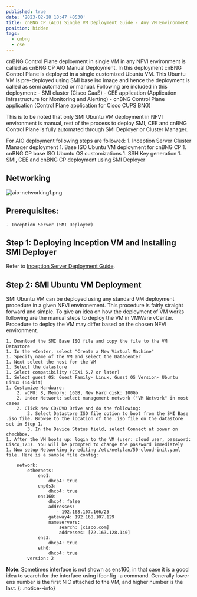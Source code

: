 ```yaml
---
published: true
date: '2023-02-28 10:47 +0530'
title: cnBNG CP (AIO) Single VM Deployment Guide - Any VM Environment
position: hidden
tags:
  - cnbng
  - cse
---
```


cnBNG Control Plane deployment in single VM in any NFVI environment is called as cnBNG CP AIO Manual Deployment. In this deployment cnBNG Control Plane is deployed in a single customized Ubuntu VM. This Ubuntu VM is pre-deployed using SMI base iso image and hence the deployment is called as semi automated or manual. Following are included in this deployment:
	- SMI cluster (Cisco CaaS)
	- CEE application (Application Infrastructure for Monitoring and Alerting)
	- cnBNG Control Plane application (Control Plane application for Cisco CUPS BNG)
    
This is to be noted that only SMI Ubuntu VM deployment in NFVI environment is manual, rest of the process to deploy SMI, CEE and cnBNG Control Plane is fully automated through SMI Deployer or Cluster Manager. 

For AIO deployment following steps are followed:
	1. Inception Server Cluster Manager deployment
	1. Base ISO Ubuntu VM deployment for cnBNG CP
	1. cnBNG CP base ISO Ubuntu OS customizations
	1. SSH Key generation
	1. SMI, CEE and cnBNG CP deployment using SMI Deployer

## Networking

![aio-networking1.png]({{site.baseurl}}/images/aio-networking1.png)

## Prerequisites: 
	- Inception Server (SMI Deployer)

## Step 1: Deploying Inception VM and Installing SMI Deployer

Refer to [Inception Server Deployment Guide](https://xrdocs.io/cnbng/tutorials/inception-server-deployment-guide/).

## Step 2: SMI Ubuntu VM Deployment

SMI Ubuntu VM can be deployed using any standard VM deployment procedure in a given NFVI environement. This procedure is fairly straight forward and simple. To give an idea on how the deployment of VM works following are the manual steps to deploy the VM in VMWare vCenter. Procedure to deploy the VM may differ based on the chosen NFVI environment. 

	1. Download the SMI Base ISO file and copy the file to the VM Datastore
	1. In the vCenter, select "Create a New Virtual Machine"
	1. Specify name of the VM and select the Datacenter
	1. Next select the host for the VM
	1. Select the datastore 
	1. Select compatibility (ESXi 6.7 or later)
	1. Select guest OS: Guest Family- Linux, Guest OS Version- Ubuntu Linux (64-bit)
	1. Customize Hardware:
		2. vCPU: 8, Memory: 16GB, New Hard disk: 100Gb
		2. Under Network: select management network ("VM Network" in most cases
		2. Click New CD/DVD Drive and do the following:
			3. Select Datastore ISO file option to boot from the SMI Base .iso file. Browse to the location of the .iso file on the datastore set in Step 1.
			3. In the Device Status field, select Connect at power on checkbox.
	1. After the VM boots up: login to the VM (user: cloud_user, password: Cisco_123). You will be prompted to change the password immediately
	1. Now setup Networking by editing /etc/netplan/50-cloud-init.yaml file. Here is a sample file config:
```
	network:
	    ethernets:
	        eno1:
	            dhcp4: true
	        enp0s3:
	            dhcp4: true
	        ens160:
	            dhcp4: false
	            addresses:
	               - 192.168.107.166/25
	            gateway4: 192.168.107.129
	            nameservers:
	                search: [cisco.com]
	                addresses: [72.163.128.140]
	        ens3:
	            dhcp4: true
	        eth0:
	            dhcp4: true
	    version: 2
```
**Note**: Sometimes interface is not shown as ens160, in that case it is a good idea to search for the interface using ifconfig -a command. Generally lower ens number is the first NIC attached to the VM, and higher number is the last.
{: .notice--info}


